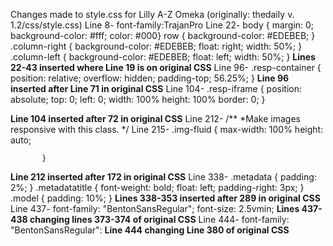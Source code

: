 Changes made to style.css for Lilly A-Z Omeka (originally: thedaily v. 1.2/css/style.css)
Line 8- font-family:TrajanPro
Line 22- body {
            margin: 0;
            background-color: #fff;
            color: #000}
         row {
            background-color: #EDEBEB;
            }
         .column-right {
            background-color: #EDEBEB;
            float: right;
            width: 50%;
            }
         .column-left {
            background-color: #EDEBEB;
            float: left;
            width: 50%;
            }
 **Lines 22-43 inserted where Line 19 is on original CSS**
 Line 96- .resp-container {
                position: relative;
                overflow: hidden;
                padding-top; 56.25%;
                }
 **Line 96 inserted after Line 71 in original CSS**
 Line 104-      .resp-iframe {
                position: absolute;
                top: 0;
                left: 0;
                width: 100%
                height: 100%
                border: 0;
                }

**Line 104 inserted after 72 in original CSS**
Line 212- /**
           *Make images responsive with this class.
           */
Line 215-  .img-fluid {
           max-width: 100%
           height: auto;
           
           
           }
**Line 212 inserted after 172 in original CSS**
Line 338- .metadata {
              padding: 2%;
              }
           .metadatatitle {
              font-weight: bold;
              float: left;
              padding-right: 3px;
              }
           .model {
              padding: 10%;
              }
**Lines 338-353 inserted after 289 in original CSS**
Line 437- font-family: "BentonSansRegular";
          font-size: 2.5vmin;
**Lines 437-438 changing lines 373-374 of original CSS**
Line 444- font-family: "BentonSansRegular":
**Line 444 changing Line 380 of original CSS**
